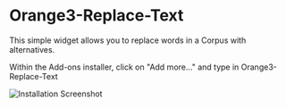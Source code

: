 # Orange3-Replace-Text

This simple widget allows you to replace words in a Corpus with alternatives.

Within the Add-ons installer, click on "Add more..." and type in Orange3-Replace-Text

![Installation Screenshot](https://github.com/chrislee35/orange3-replace-text/blob/main/imgs/install_orange3_replace_text.png?raw=true)
